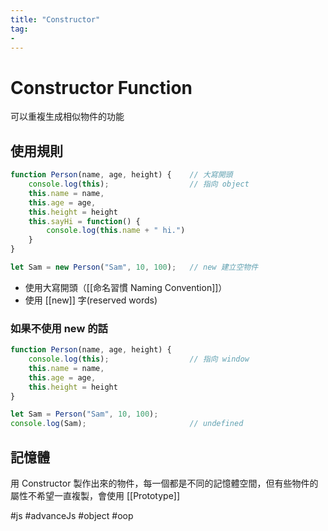 ```yaml
---
title: "Constructor"
tag: 
- 
---
```

 # Constructor Function
可以重複生成相似物件的功能

## 使用規則
```js
function Person(name, age, height) {	// 大寫開頭
	console.log(this);					// 指向 object
	this.name = name,
	this.age = age,
	this.height = height
	this.sayHi = function() {
		console.log(this.name + " hi.")
	}
}

let Sam = new Person("Sam", 10, 100);	// new 建立空物件


```
- 使用大寫開頭（[[命名習慣 Naming Convention]]）
- 使用 [[new]] 字(reserved words)


### 如果不使用 new 的話
```js
function Person(name, age, height) {
	console.log(this);					// 指向 window
	this.name = name,
	this.age = age,
	this.height = height
}

let Sam = Person("Sam", 10, 100);		
console.log(Sam);						// undefined


```

## 記憶體
用 Constructor 製作出來的物件，每一個都是不同的記憶體空間，但有些物件的屬性不希望一直複製，會使用 [[Prototype]]

#js #advanceJs #object #oop